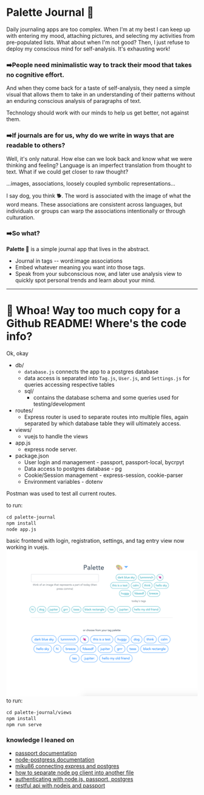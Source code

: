 # Palette Journal 🎨

Daily journaling apps are too complex. 
When I'm at my best I can keep up with entering my mood, attaching pictures, and selecting my activities from pre-populated lists.
What about when I'm not good? Then, I just refuse to deploy my conscious mind for self-analysis. It's exhausting work!

### ➡️People need minimalistic way to track their mood that takes no cognitive effort.
And when they come back for a taste of self-analysis, they need a simple visual that allows them to take in an understanding of their patterns without an enduring conscious analysis of paragraphs of text. 

Technology should work with our minds to help us get better, not against them.

### ➡️If journals are for us, why do we write in ways that are readable to others?
Well, it's only natural. How else can we look back and know what we were thinking and feeling? 
Language is an imperfect translation from thought to text. What if we could get closer to raw thought? 

...images, associations, loosely coupled symbolic representations...

I say dog, you think 🐕. The word is associated with the image of what the word means. These associations are consistent across languages, but individuals or groups can warp the associations intentionally or through culturation. 

### ➡️So what?
**Palette 🎨** is a simple journal app that lives in the abstract. 
* Journal in tags -- word:image associations
* Embed whatever meaning you want into those tags. 
* Speak from your subconscious now, and later use analysis view to quickly spot personal trends and learn about your mind.

---

# 🛑 Whoa! Way too much copy for a Github README! Where's the code info?

Ok, okay

* db/
    * `database.js` connects the app to a postgres database
    * data access is separated into `Tag.js`, `User.js`, and `Settings.js` for queries accessing respective tables
    * sql/
        * contains the database schema and some queries used for testing/development
* routes/ 
    * Express router is used to separate routes into multiple files, again separated by which database table they will ultimately access.
* views/ 
    * vuejs to handle the views
* app.js 
    * express node server. 
* package.json
    * User login and management - passport, passport-local, bycrpyt
    * Data access to postgres database - pg 
    * Cookie/Session management - express-session, cookie-parser
    * Environment variables - dotenv

Postman was used to test all current routes.

to run: 
```
cd palette-journal
npm install
node app.js
```
basic frontend with login, registration, settings, and tag entry view now working in vuejs.
![screen shot](./screen.png)
to run: 
```
cd palette-journal/views
npm install
npm run serve
```

### knowledge I leaned on
* [passport documentation](http://www.passportjs.org/docs/authenticate/)
* [node-postgress documentation](https://node-postgres.com/features/queries)
* [miku86 connecting express and postgres](https://dev.to/miku86/nodejs-postgresql-how-to-connect-our-database-to-our-simple-express-server-without-an-orm-10o0)
* [how to separate node pg client into another file](https://stackoverflow.com/questions/58420985/how-do-i-separate-node-pg-client-into-another-file)
* [authenticating with node.js, passport, postgres](https://medium.com/@timtamimi/getting-started-with-authentication-in-node-js-with-passport-and-postgresql-2219664b568c)
* [restful api with nodejs and passport](https://blog.logrocket.com/setting-up-a-restful-api-with-node-js-and-postgresql-d96d6fc892d8/)